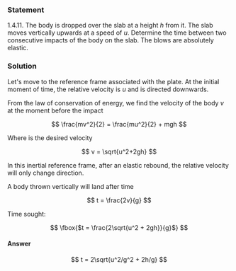 ###  Statement

$1.4.11.$ The body is dropped over the slab at a height $h$ from it. The slab moves vertically upwards at a speed of $u$. Determine the time between two consecutive impacts of the body on the slab. The blows are absolutely elastic.

### Solution

Let's move to the reference frame associated with the plate. At the initial moment of time, the relative velocity is $u$ and is directed downwards.

From the law of conservation of energy, we find the velocity of the body $v$ at the moment before the impact

$$
\frac{mv^2}{2} = \frac{mu^2}{2} + mgh
$$

Where is the desired velocity

$$
v = \sqrt{u^2+2gh}
$$

In this inertial reference frame, after an elastic rebound, the relative velocity will only change direction.

A body thrown vertically will land after time

$$
t = \frac{2v}{g}
$$

Time sought:

$$
\fbox{$t = \frac{2\sqrt{u^2 + 2gh}}{g}$}
$$

#### Answer

$$
t = 2\sqrt{u^2/g^2 + 2h/g}
$$